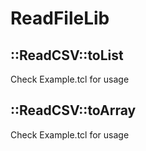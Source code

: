 # ReadFileLib
## ::ReadCSV::toList  
Check Example.tcl for usage  
## ::ReadCSV::toArray    
Check Example.tcl for usage  